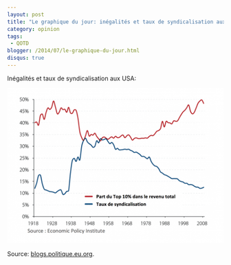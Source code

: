 ```yaml
---
layout: post
title: "Le graphique du jour: inégalités et taux de syndicalisation aux USA"
category: opinion
tags:
 - QOTD
blogger: /2014/07/le-graphique-du-jour.html
disqus: true
---
```


Inégalités et taux de syndicalisation aux USA:

![Inégalités et taux de syndicalisation aux USA](/assets/2014-07-06-le-graphique-du-jour/inegalites-syndicalisation.png)

Source: [blogs.politique.eu.org](http://blogs.politique.eu.org/Proteger-le-droit-de-greve-c-est).
